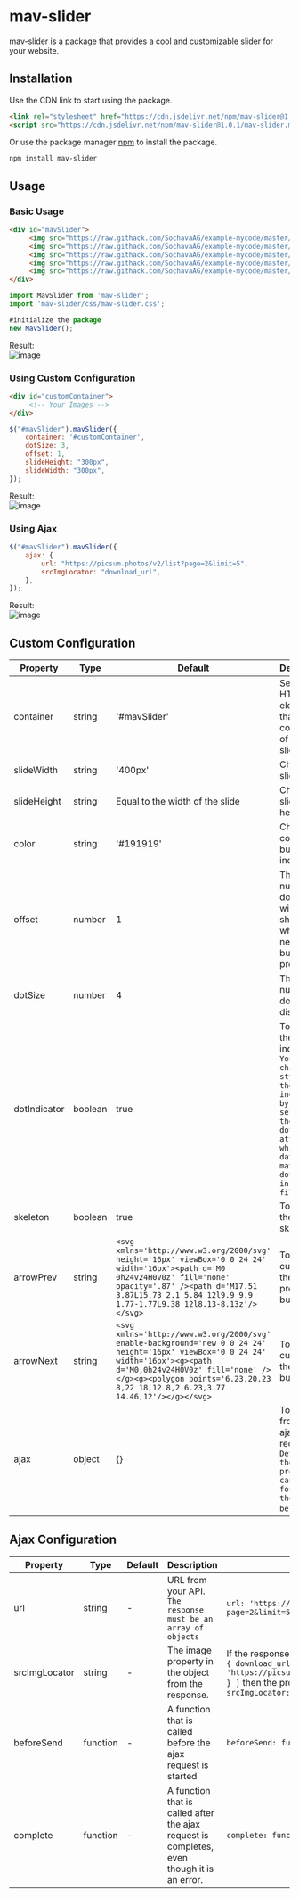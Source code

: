 # mav-slider

mav-slider is a package that provides a cool and customizable slider for your website.

## Installation

Use the CDN link to start using the package.

```html
<link rel="stylesheet" href="https://cdn.jsdelivr.net/npm/mav-slider@1.0.1/css/mav-slider.min.css">
<script src="https://cdn.jsdelivr.net/npm/mav-slider@1.0.1/mav-slider.min.js"></script>
```

Or use the package manager [npm](https://www.npmjs.com/package/mav-slider) to install the package.

```bash
npm install mav-slider
```

## Usage

### Basic Usage

```html
<div id="mavSlider">
     <img src="https://raw.githack.com/SochavaAG/example-mycode/master/pens/1_images/img-1098x549-15.jpg" alt=""/>
     <img src="https://raw.githack.com/SochavaAG/example-mycode/master/pens/1_images/img-1098x549-5.jpg" alt="" />
     <img src="https://raw.githack.com/SochavaAG/example-mycode/master/pens/1_images/img-1098x549-1.jpg" alt=""/>
     <img src="https://raw.githack.com/SochavaAG/example-mycode/master/pens/1_images/img-1098x549-10.jpg" alt=""/>
     <img src="https://raw.githack.com/SochavaAG/example-mycode/master/pens/1_images/img-1098x549-4.jpg" alt=""/>
</div>
```

```javascript
import MavSlider from 'mav-slider';
import 'mav-slider/css/mav-slider.css';

#initialize the package
new MavSlider();
```
Result: <br>
![image](https://user-images.githubusercontent.com/81004830/202831165-b10db9e7-dcea-4a7b-be83-8cac4283cb78.png)

### Using Custom Configuration

```html
<div id="customContainer">
     <!-- Your Images -->
</div>
```

```javascript
$("#mavSlider").mavSlider({
    container: '#customContainer',
    dotSize: 3,
    offset: 1,
    slideHeight: "300px",
    slideWidth: "300px",
});
```
Result: <br>
![image](https://user-images.githubusercontent.com/81004830/202831189-8b4df263-9b79-4cd2-b31a-e6cc41b1512f.png)

### Using Ajax

```javascript
$("#mavSlider").mavSlider({
    ajax: {
        url: "https://picsum.photos/v2/list?page=2&limit=5",
        srcImgLocator: "download_url",
    },
});
```
Result: <br>
![image](https://user-images.githubusercontent.com/81004830/202831152-d4fdbc88-5770-4675-a002-cb4f171d6de7.png)

## Custom Configuration

| Property | Type | Default | Description | Example |
| --- | --- | --- | --- | --- |
| container | string | '#mavSlider' | Select the HTML element that is the container of your slider. | `container: '#customContainer'` |
| slideWidth | string | '400px' | Change the slide width. | `slideWidth: '300px'` |
| slideHeight | string | Equal to the width of the slide | Change the slide height. | `slideHeight: '250px'` |
| color | string | '#191919' | Change the color of buttons and indicators. | `color: '#0F3754'` |
| offset | number | 1 | The number of dots that will be shifted when the next/prev button is pressed. | `offset: 2` |
| dotSize | number | 4 | The number of dots displayed. | `dotSize: 5` |
| dotIndicator | boolean | true | To display the dot indicator. `You can change the style of the dot indicator by selecting the active dot attribute which is data-mavslider-dot-active in your CSS file.` | `dotIndicator: false` |
| skeleton | boolean | true | To display the loading skeleton. | `skeleton: false` |
| arrowPrev | string | `<svg xmlns='http://www.w3.org/2000/svg' height='16px' viewBox='0 0 24 24' width='16px'><path d='M0 0h24v24H0V0z' fill='none' opacity='.87' /><path d='M17.51 3.87L15.73 2.1 5.84 12l9.9 9.9 1.77-1.77L9.38 12l8.13-8.13z'/></svg>` | To customize the previous button. | `arrowPrev: '&#171;'` |
| arrowNext | string | `<svg xmlns='http://www.w3.org/2000/svg' enable-background='new 0 0 24 24' height='16px' viewBox='0 0 24 24' width='16px'><g><path d='M0,0h24v24H0V0z' fill='none' /></g><g><polygon points='6.23,20.23 8,22 18,12 8,2 6.23,3.77 14.46,12'/></g></svg>` | To customize the next button. | `arrowNext: '&#187;'` |
| ajax | object | {} | To get data from an ajax request. `Details of the ajax property can be found in the table below`. | `ajax: { url 'https://picsum.photos/v2/list?page=2&limit=5', srcImgLocator: 'download_url' }` |

## Ajax Configuration

| Property | Type | Default | Description | Example |
| --- | --- | --- | --- | --- |
| url | string | - | URL from your API. `The response must be an array of objects` | `url: 'https://picsum.photos/v2/list?page=2&limit=5'` |
| srcImgLocator | string | - | The image property in the object from the response. | If the response from your API is like this `[ { download_url: 'https://picsum.photos/id/8/5000/3333' } ]` then the property will be `srcImgLocator: 'download_url'` |
| beforeSend | function | - | A function that is called before the ajax request is started | `beforeSend: function() { //Your Code }` |
| complete | function | - | A function that is called after the ajax request is completes, even though it is an error. | `complete: function() { //Your Code }` |
